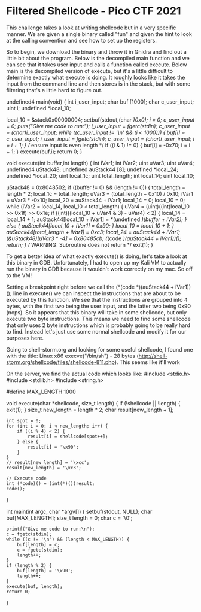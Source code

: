 # Filtered Shellcode - Pico CTF 2021

This challenge takes a look at writing shellcode but in a very specific manner. We are given a single binary called "fun" and given the hint to look at the calling convention and see how to set up the registers.

So to begin, we download the binary and throw it in Ghidra and find out a little bit about the program. Below is the decompiled main function and we can see that it takes user input and calls a function called execute. Below main is the decompiled version of execute, but it's a little difficult to determine exactly what execute is doing. It roughly looks like it takes the input from the command line and then stores is in the stack, but with some filtering that's a little hard to figure out.

undefined4 main(void)
{
  int i_user_input;
  char buf [1000];
  char c_user_input;
  uint i;
  undefined *local_10;
  
  local_10 = &stack0x00000004;
  setbuf(stdout,(char *)0x0);
  i = 0;
  c_user_input = 0;
  puts("Give me code to run:");
  i_user_input = fgetc(stdin);
  c_user_input = (char)i_user_input;
  while ((c_user_input != '\n' && (i < 1000))) {
    buf[i] = c_user_input;
    i_user_input = fgetc(stdin);
    c_user_input = (char)i_user_input;
    i = i + 1;
  }
                    /* ensure input is even length */
  if ((i & 1) != 0) {
    buf[i] = -0x70;
    i = i + 1;
  }
  execute(buf,i);
  return 0;
}

void execute(int buffer,int length)
{
  int iVar1;
  int iVar2;
  uint uVar3;
  uint uVar4;
  undefined4 uStack48;
  undefined auStack44 [8];
  undefined *local_24;
  undefined *local_20;
  uint local_1c;
  uint total_length;
  int local_14;
  uint local_10;
  
  uStack48 = 0x8048502;
  if ((buffer != 0) && (length != 0)) {
    total_length = length * 2;
    local_1c = total_length;
    uVar3 = (total_length + 0x10) / 0x10;
    iVar1 = uVar3 * -0x10;
    local_20 = auStack44 + iVar1;
    local_14 = 0;
    local_10 = 0;
    while (iVar2 = local_14, local_10 < total_length) {
      uVar4 = (uint)((int)local_10 >> 0x1f) >> 0x1e;
      if ((int)((local_10 + uVar4 & 3) - uVar4) < 2) {
        local_14 = local_14 + 1;
        auStack44[local_10 + iVar1] = *(undefined *)(buffer + iVar2);
      }
      else {
        auStack44[local_10 + iVar1] = 0x90;
      }
      local_10 = local_10 + 1;
    }
    auStack44[total_length + iVar1] = 0xc3;
    local_24 = auStack44 + iVar1;
    (&uStack48)[uVar3 * -4] = 0x80485cb;
    (*(code *)(auStack44 + iVar1))();
    return;
  }
                    /* WARNING: Subroutine does not return */
  exit(1);
}

To get a better idea of what exactly execute() is doing, let's take a look at this binary in GDB. Unfortunately, I had to open up my Kali VM to actually run the binary in GDB because it wouldn't work correctly on my mac. So off to the VM!

Setting a breakpoint right before we call the (*(code *)(auStack44 + iVar1))(); line in execute() we can inspect the instructions that are about to be executed by this function. We see that the instructions are grouped into 4 bytes, with the first two being the user input, and the latter two being 0x90 (nops). So it appears that this binary will take in some shellcode, but only execute two byte instructions.  This means we need to find some shellcode that only uses 2 byte instructions which is probably going to be really hard to find. Instead let's just use some normal shellcode and modify it for our purposes here.

Going to shell-storm.org and looking for some useful shellcode, I found one with the title: Linux x86 execve("/bin/sh") - 28 bytes (http://shell-storm.org/shellcode/files/shellcode-811.php). This seems like it'll work


On the server, we find the actual code which looks like:
#include <stdio.h>
#include <stdlib.h>
#include <string.h>

#define MAX_LENGTH 1000

void execute(char *shellcode, size_t length) {
	if (!shellcode || !length) {
		exit(1);
	}
	size_t new_length = length * 2;
	char result[new_length + 1];

	int spot = 0;
	for (int i = 0; i < new_length; i++) {
		if ((i % 4) < 2) {
			result[i] = shellcode[spot++];
		} else {
			result[i] = '\x90';
		}
	}
	// result[new_length] = '\xcc';
	result[new_length] = '\xc3';

	// Execute code
	int (*code)() = (int(*)())result;
	code();
}

int main(int argc, char *argv[]) {
	setbuf(stdout, NULL);
	char buf[MAX_LENGTH];
	size_t length = 0;
	char c = '\0';

	printf("Give me code to run:\n");
	c = fgetc(stdin);
	while ((c != '\n') && (length < MAX_LENGTH)) {
		buf[length] = c;
		c = fgetc(stdin);
		length++;
	}
	if (length % 2) {
		buf[length] = '\x90';
		length++;
	}
	execute(buf, length);
	return 0;
}
